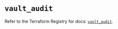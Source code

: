 # `vault_audit`

Refer to the Terraform Registry for docs: [`vault_audit`](https://registry.terraform.io/providers/hashicorp/vault/5.0.0/docs/resources/audit).
